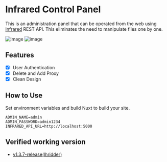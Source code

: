 # Infrared Control Panel
This is an administration panel that can be operated from the web using [Infrared](https://github.com/haveachin/infrared) REST API. This eliminates the need to manipulate files one by one.

![image](https://user-images.githubusercontent.com/61586841/199010105-e9c70335-84b9-45e5-95a1-bde58dd2b144.png)
![image](https://user-images.githubusercontent.com/61586841/199011229-9d873649-914b-4728-8fab-b6722329fbe4.png)


## Features
- [x] User Authentication
- [x] Delete and Add Proxy
- [x] Clean Design

## How to Use
Set environment variables and build Nuxt to build your site.
```
ADMIN_NAME=admin
ADMIN_PASSWORD=admin1234
INFRARED_API_URL=http://localhost:5000
```

## Verified working version
- [v1.3.7-release(lhridder)](https://github.com/lhridder/infrared/tree/v1.3.7-release)
